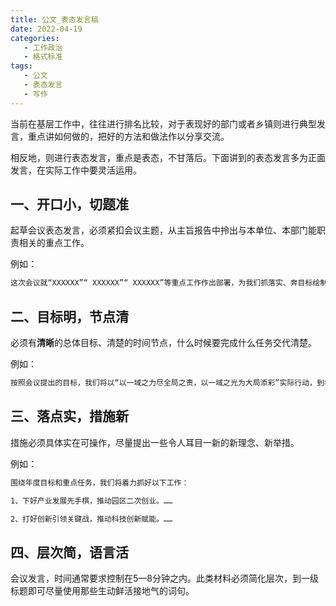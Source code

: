 ```yaml
---
title: 公文_表态发言稿
date: 2022-04-19 
categories:
   - 工作政治
   - 格式标准
tags: 
   - 公文
   - 表态发言
   - 写作	
---
```

当前在基层工作中，往往进行排名比较，对于表现好的部门或者乡镇则进行典型发言，重点讲如何做的，把好的方法和做法作以分享交流。
<!-- more -->
相反地，则进行表态发言，重点是表态，不甘落后。下面讲到的表态发言多为正面发言，在实际工作中要灵活运用。

## 一、开口小，切题准

起草会议表态发言，必须紧扣会议主题，从主旨报告中拎出与本单位、本部门能职责相关的重点工作。

例如：

```bash
这次会议就“XXXXXX”“ XXXXXX”“ XXXXXX”等重点工作作出部署，为我们抓落实、奔目标绘制了“路线图”和“施工图”。
```

## 二、目标明，节点清

必须有**清晰**的总体目标、清楚的时间节点，什么时候要完成什么任务交代清楚。

例如：

```bash
按照会议提出的目标，我们将以“以一域之力尽全局之责，以一域之光为大局添彩”实际行动，到年底，确保实现经济总量XXXX万元
```

## 三、落点实，措施新

措施必须具体实在可操作，尽量提出一些令人耳目一新的新理念、新举措。

例如：

```bash
围绕年度目标和重点任务，我们将着力抓好以下工作：

1、下好产业发展先手棋，推动园区二次创业。……

2、打好创新引领关键战，推动科技创新赋能。……
```

## 四、层次简，语言活

会议发言，时间通常要求控制在5—8分钟之内。此类材料必须简化层次，到一级标题即可尽量使用那些生动鲜活接地气的词句。
